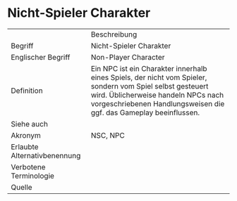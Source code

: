 # Nicht-Spieler Charakter

<link-summary rel="summary"/>
<card-summary rel="summary"/>
<web-summary rel="summary"/>


<table>
    <tr>
        <td></td>
        <td>Beschreibung</td>
    </tr>
    <tr>
        <td>Begriff</td>
        <td>Nicht-Spieler Charakter</td>
    </tr>
    <tr>
        <td>Englischer Begriff</td>
        <td>Non-Player Character</td>
    </tr>
    <tr>
        <td>Definition</td>
        <td id="summary" >
Ein NPC ist ein Charakter innerhalb eines Spiels, der nicht vom Spieler, sondern vom Spiel selbst gesteuert wird.
Üblicherweise handeln NPCs nach vorgeschriebenen Handlungsweisen die ggf. das Gameplay beeinflussen.
</td>
    </tr>  
    <tr>
        <td>Siehe auch</td>
        <td></td>
    </tr>
    <tr>
        <td>Akronym</td>
        <td>NSC, NPC</td>
    </tr>
   <tr>
        <td>Erlaubte Alternativbenennung</td>
        <td></td>
    </tr>
   <tr>
        <td>Verbotene Terminologie</td>
        <td></td>
    </tr>
   <tr>
        <td>Quelle</td>
        <td></td>
    </tr>
</table>